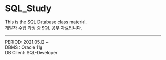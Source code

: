 # SQL_Study
This is the SQL Database class material.    
개발자 수업 과정 중 SQL 공부 자료입니다.
___
PERIOD: 2021.05.12 ~   
DBMS : Oracle 11g   
DB Client: SQL-Developer   

